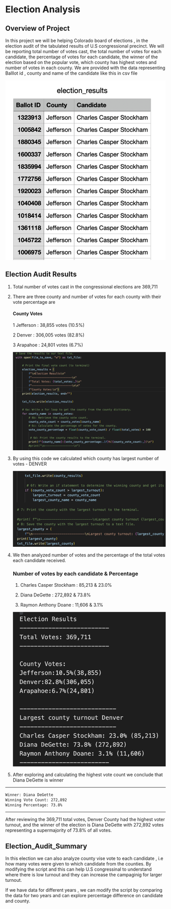 # Election Analysis
## Overview of Project
In this project we will be helping Colorado board of elections , in the election audit of the tabulated results of U.S congressional precinct. We will be reporting total number of votes cast, the total number of votes for each candidate, the percentage of votes for each candidate, the winner of the election based on the popular vote, which county has highest votes and number of votes in each county. We are provided with the data representing Balllot id , county and name of the candidate like this in csv file 

![alt text](resources/Election_data.png)

## Election Audit Results

1. Total number of votes cast in the congressional elections are 369,711
2. There are three county and number of votes for each county with their vote percentage are 

    #### County Votes 
    1 Jefferson : 38,855 votes (10.5%)

    2 Denver : 306,005 votes (82.8%)

    3 Arapahoe : 24,801 votes (6.7%)

    ![alt text](resources/Code1.png)

3. By using this code we calculated which county has largest number of votes - DENVER
 

    ![alt text](resources/code3.png)

4. We then analyzed number of votes and the percentage of the total votes each candidate received.

    ### Number of votes by each candidate & Percentage 
    1. Charles Casper Stockham : 85,213 & 23.0% 

    2. Diana DeGette : 272,892 & 73.8%

    3. Raymon Anthony Doane : 11,606 & 3.1%

     ![alt text](resources/result.png)

5. After exploring and calculating the highest vote count 
we conclude that Diana DeGette is winner 
-------------------------
    Winner: Diana DeGette
    Winning Vote Count: 272,892
    Winning Percentage: 73.8%
-------------------------
After reviewing the 369,711 total votes, Denver County had the highest voter turnout, and the winner of the election is Diana DeGette with 272,892 votes representing a supermajority of 73.8% of all votes. 

## Election_Audit_Summary

In this election we can also analyze county vise vote to each candidate , i.e how many votes were given to which candidate from the counties. By modifying the script and this can help U.S congressinal to understand where there is low turnout and they can increase the campaginig for larger turnout. 

If we have data for different years , we can modify the script by comparing the data for two years and can explore percentage difference on candidate and county. 
